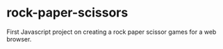 # rock-paper-scissors
First Javascript project on creating a rock paper scissor games for a web browser. 
